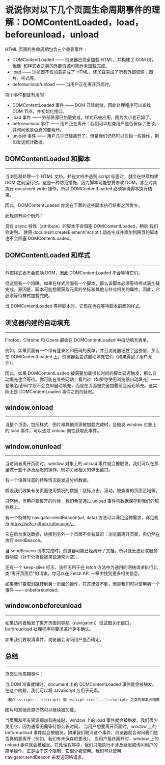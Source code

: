 # 说说你对以下几个页面生命周期事件的理解：DOMContentLoaded，load，beforeunload，unload

HTML 页面的生命周期包含三个重要事件：

- DOMContentLoaded —— 浏览器已完全加载 HTML，并构建了 DOM 树，但像 <img> 和样式表之类的外部资源可能尚未加载完成。
- load —— 浏览器不仅加载完成了 HTML，还加载完成了所有外部资源：图片，样式等。
- beforeunload/unload —— 当用户正在离开页面时。

每个事件都是有用的：

- DOMContentLoaded 事件 —— DOM 已经就绪，因此处理程序可以查找 DOM 节点，并初始化接口。
- load 事件 —— 外部资源已加载完成，样式已被应用，图片大小也已知了。
- beforeunload 事件 —— 用户正在离开：我们可以检查用户是否保存了更改，并询问他是否真的要离开。
- unload 事件 —— 用户几乎已经离开了，但是我们仍然可以启动一些操作，例如发送统计数据。

## DOMContentLoaded 和脚本
***
当浏览器处理一个 HTML 文档，并在文档中遇到 script 标签时，就会在继续构建 DOM 之前运行它。这是一种防范措施，因为脚本可能想要修改 DOM，甚至对其执行 document.write 操作，所以 DOMContentLoaded 必须等待脚本执行结束。

因此，DOMContentLoaded 肯定在下面的这些脚本执行结束之后发生。

此规则有两个例外：

具有 async 特性（attribute）的脚本不会阻塞 DOMContentLoaded，稍后 我们会讲到。
使用 document.createElement('script') 动态生成并添加到网页的脚本也不会阻塞 DOMContentLoaded。
## DOMContentLoaded 和样式
***
外部样式表不会影响 DOM，因此 DOMContentLoaded 不会等待它们。

但这里有一个陷阱。如果在样式后面有一个脚本，那么该脚本必须等待样式表加载完成。原因是，脚本可能想要获取元素的坐标和其他与样式相关的属性。因此，它必须等待样式加载完成。

当 DOMContentLoaded 等待脚本时，它现在也在等待脚本前面的样式。

## 浏览器内建的自动填充
***
Firefox，Chrome 和 Opera 都会在 DOMContentLoaded 中自动填充表单。

例如，如果页面有一个带有登录名和密码的表单，并且浏览器记住了这些值，那么在 DOMContentLoaded 上，浏览器会尝试自动填充它们（如果得到了用户允许）。

因此，如果 DOMContentLoaded 被需要加载很长时间的脚本延迟触发，那么自动填充也会等待。你可能在某些网站上看到过（如果你使用浏览器自动填充）—— 登录名/密码字段不会立即自动填充，而是在页面被完全加载前会延迟填充。这实际上是 DOMContentLoaded 事件之前的延迟。

## window.onload
***
当整个页面，包括样式、图片和其他资源被加载完成时，会触发 window 对象上的 load 事件。可以通过 onload 属性获取此事件。

## window.onunload
***
当访问者离开页面时，window 对象上的 unload 事件就会被触发。我们可以在那里做一些不涉及延迟的操作，例如关闭相关的弹出窗口。

有一个值得注意的特殊情况是发送分析数据。

假设我们收集有关页面使用情况的数据：鼠标点击，滚动，被查看的页面区域等。

自然地，当用户要离开的时候，我们希望通过 unload 事件将数据保存到我们的服务器上。

有一个特殊的 navigator.sendBeacon(url, data) 方法可以满足这种需求，详见规范 https://w3c.github.io/beacon/。

它在后台发送数据，转换到另外一个页面不会有延迟：浏览器离开页面，但仍然在执行 sendBeacon。

当 sendBeacon 请求完成时，浏览器可能已经离开了文档，所以就无法获取服务器响应（对于分析数据来说通常为空）。

还有一个 keep-alive 标志，该标志用于在 fetch 方法中为通用的网络请求执行此类“离开页面后”的请求。你可以在 Fetch API 一章中找到更多相关信息。

如果我们要取消跳转到另一页面的操作，在这里做不到。但是我们可以使用另一个事件 —— onbeforeunload。

## window.onbeforeunload
***
如果访问者触发了离开页面的导航（navigation）或试图关闭窗口，beforeunload 处理程序将要求进行更多确认。

如果我们要取消事件，浏览器会询问用户是否确定。

## 总结
***
页面生命周期事件：

当 DOM 准备就绪时，document 上的 DOMContentLoaded 事件就会被触发。在这个阶段，我们可以将 JavaScript 应用于元素。
```js
 诸如 <script>...</script> 或 <script src="..."></script> 之类的脚本会阻塞 DOMContentLoaded，浏览器将等待它们执行结束。
 ```
图片和其他资源仍然可以继续被加载。

当页面和所有资源都加载完成时，window 上的 load 事件就会被触发。我们很少使用它，因为通常无需等待那么长时间。
当用户想要离开页面时，window 上的 beforeunload 事件就会被触发。如果我们取消这个事件，浏览器就会询问我们是否真的要离开（例如，我们有未保存的更改）。
当用户最终离开时，window 上的 unload 事件就会被触发。在处理程序中，我们只能执行不涉及延迟或询问用户的简单操作。正是由于这个限制，它很少被使用。我们可以使用 navigator.sendBeacon 来发送网络请求。